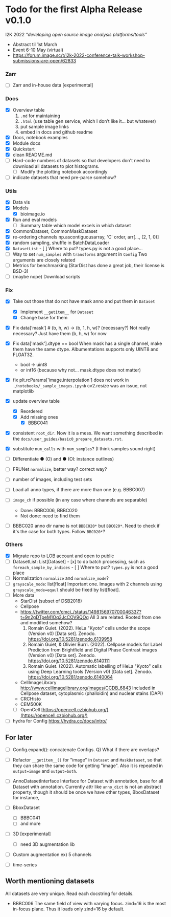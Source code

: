 # Todo for the first Alpha Release v0.1.0
I2K 2022 *“developing open source image analysis platforms/tools”*
- Abstract til 1st March
- Event 6-10 May (virtual)
- https://forum.image.sc/t/i2k-2022-conference-talk-workshop-submissions-are-open/62833

### Zarr
- [ ]  Zarr and in-house data [experimental]

### Docs
- [x]  Overview table
    1. `.md` for maintaining
    2. `.html` (use table gen service, which I don’t like it... but whatever)
    3. put sample image links
    4. embed in docs and github readme
- [x]  Docs, notebook examples
- [x]  Module docs
- [x]  Quickstart
- [x]  clean README.md
- [ ]  Hard-code numbers of datasets so that developers don't need to download all
  datasets to plot histograms.
    - [ ]  Modify the plotting notebook accordingly
- [ ]  indicate datasets that need pre-parse somehow?

### Utils
- [x]  Data vis
- [x]  Models
    - [x]  bioimage.io
- [x]  Run and eval models
    - [ ]  Summary table which model excels in which dataset
- [x]  CommonDataset, CommonMaskDataset
- [x]  re-ordering channels
        np.ascontiguousarray, 'C' order, arr[..., (2, 1, 0)]
- [x]  random sampling, shuffle in BatchDataLoader
- [x]  `DatasetList`
        - [ ]  Where to put? types.py is not a good place...
- [ ]  Way to set `num_samples` with `transforms` argument in `Config`
        Two arguments are closely related
- [ ]  Metrics for benchmarking (StarDist has done a great job, their license is BSD-3)
- [ ]  (maybe nope) Download scripts

### Fix
- [x]  Take out those that do not have mask anno and put them in `Dataset`
    - [x]  Implement `__getitem__` for `Dataset`
    - [x]  Change base for them
- [x]  Fix data[’mask’]  # (b, h, w) → (b, 1, h, w)? (necessary?)
    Not really necessary? Just have them (b, h, w) for now
- [x]  Fix data['mask'].dtype == bool
    When mask has a single channel, make them have the same dtype.
    Albumentations supports only UINT8 and FLOAT32.
    - bool -> uint8
    - or int16 (because why not... mask.dtype does not matter)
- [x]  fix plt.rcParams['image.interpolation'] does not work in `./notebooks/_sample_images.ipynb`
    cv2.resize was an issue, not matplotlib
- [x]  update overview table
    - [x]  Reordered
    - [x]  Add missing ones
        - [x]  BBBC041
- [x]  consistent `root_dir`. Now it is a mess. We want something described in the
  `docs/user_guides/basic0_prepare_datasets.rst`.
- [x]  substitute `num_calls` with `num_samples`? (I think samples sound right)
- [ ]  Differentiate ● (O) and ● (OI: instance outlines)
- [ ]  FRUNet `normalize`, better way? correct way?
- [ ]  number of images, including test sets
- [ ]  Load all anno types, if there are more than one (e.g. BBBC007)
- [ ]  `image_ch` if possible (in any case where channels are separable)
    - Done: BBBC006, BBBC020
    - Not done: need to find them
- [ ]  BBBC020 anno dir name is not `BBBC020*` but `BBC020*`. Need to check if it's the
  case for both types. Follow `BBC020*`?


### Others
- [x]  Migrate repo to LOB account and open to public
- [ ]  DatasetList: List[Dataset]
        - [x]  to do batch processing, such as `foreach_sample_by_indices`
        - [ ]  Where to put? `types.py` is not a good place
- [ ]  Normalization `normalize` and `normalize_mode`?
- [ ]  `grayscale_mode`: list[float]
    Important one. Images with 2 channels using `grayscale_mode=eqaul` should be fixed
    by list[float].
- [ ]  More data
    - StarDist (subset of DSB2018)
    - Cellpose
    - https://twitter.com/cmci_/status/1498156970700046337?t=9n2gDTpeM1Oq3JcCOV9QOg
        All 3 are related. Rooted from one and modified somehow?
        1. Romain Guiet. (2022). HeLa "Kyoto" cells under the scope (Version v0) [Data set]. Zenodo. https://doi.org/10.5281/zenodo.6139958
        2. Romain Guiet, & Olivier Burri. (2022). Cellpose models for Label Prediction from Brightfield and Digital Phase Contrast images (Version v0) [Data set]. Zenodo. https://doi.org/10.5281/zenodo.6140111
        3. Romain Guiet. (2022). Automatic labelling of HeLa "Kyoto" cells using Deep Learning tools (Version v0) [Data set]. Zenodo. https://doi.org/10.5281/zenodo.6140064
    - CellImageLibrary http://www.cellimagelibrary.org/images/CCDB_6843
        Included in Cellpose dataset, cytoplasmic (phalloidin) and nuclear stains (DAPI)
    - CRCHisto
    - CEM500K
    - [ ]  OpenCell [https://opencell.czbiohub.org/](https://opencell.czbiohub.org/)
- [ ]  hydra for Config
    https://hydra.cc/docs/intro/

## For later
- [ ]  Config.expand(): concatenate Configs. Q) What if there are overlaps?
- [ ]  Refactor `__getitem__()` for "image" in `Dataset` and `MaskDataset`, so that they
  can share the same code for getting "image". Also it is repeated in `output=image` and
  `output=both`.
- [ ]  AnnoDatasetInterface
    Interface for Dataset with annotation, base for all Dataset with annotation.
    Currently attr like `anno_dict` is not an abstract property, though it should be
    once we have other types, BboxDataset for instance,
- [ ]  BboxDataset
    - [ ]  BBBC041
    - [ ]  and more
- [ ]  3D [experimental]
    - [ ]  need 3D augmentation lib
- [ ]  Custom augmentation ex) 5 channels
- [ ]  time-series


<!-- Put this in another README -->
## Worth mentioning datasets
All datasets are very unique. Read each docstring for details.

- BBBC006
    The same field of view with varying focus. zind=16 is the most in-focus
    plane. Thus it loads only zind=16 by default.
